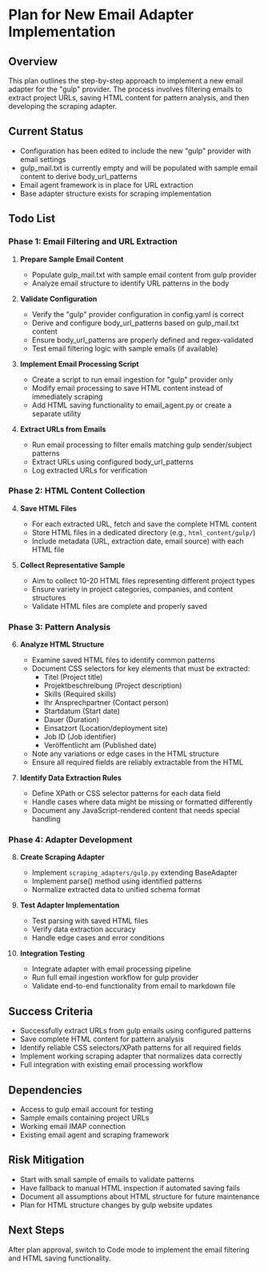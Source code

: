 # Plan for New Email Adapter Implementation

## Overview
This plan outlines the step-by-step approach to implement a new email adapter for the "gulp" provider. The process involves filtering emails to extract project URLs, saving HTML content for pattern analysis, and then developing the scraping adapter.

## Current Status
- Configuration has been edited to include the new "gulp" provider with email settings
- gulp_mail.txt is currently empty and will be populated with sample email content to derive body_url_patterns
- Email agent framework is in place for URL extraction
- Base adapter structure exists for scraping implementation

## Todo List

### Phase 1: Email Filtering and URL Extraction
1. **Prepare Sample Email Content**
   - Populate gulp_mail.txt with sample email content from gulp provider
   - Analyze email structure to identify URL patterns in the body

2. **Validate Configuration**
   - Verify the "gulp" provider configuration in config.yaml is correct
   - Derive and configure body_url_patterns based on gulp_mail.txt content
   - Ensure body_url_patterns are properly defined and regex-validated
   - Test email filtering logic with sample emails (if available)

2. **Implement Email Processing Script**
   - Create a script to run email ingestion for "gulp" provider only
   - Modify email processing to save HTML content instead of immediately scraping
   - Add HTML saving functionality to email_agent.py or create a separate utility

3. **Extract URLs from Emails**
   - Run email processing to filter emails matching gulp sender/subject patterns
   - Extract URLs using configured body_url_patterns
   - Log extracted URLs for verification

### Phase 2: HTML Content Collection
4. **Save HTML Files**
   - For each extracted URL, fetch and save the complete HTML content
   - Store HTML files in a dedicated directory (e.g., `html_content/gulp/`)
   - Include metadata (URL, extraction date, email source) with each HTML file

5. **Collect Representative Sample**
   - Aim to collect 10-20 HTML files representing different project types
   - Ensure variety in project categories, companies, and content structures
   - Validate HTML files are complete and properly saved

### Phase 3: Pattern Analysis
6. **Analyze HTML Structure**
   - Examine saved HTML files to identify common patterns
   - Document CSS selectors for key elements that must be extracted:
     - Titel (Project title)
     - Projektbeschreibung (Project description)
     - Skills (Required skills)
     - Ihr Ansprechpartner (Contact person)
     - Startdatum (Start date)
     - Dauer (Duration)
     - Einsatzort (Location/deployment site)
     - Job ID (Job identifier)
     - Veröffentlicht am (Published date)
   - Note any variations or edge cases in the HTML structure
   - Ensure all required fields are reliably extractable from the HTML

7. **Identify Data Extraction Rules**
   - Define XPath or CSS selector patterns for each data field
   - Handle cases where data might be missing or formatted differently
   - Document any JavaScript-rendered content that needs special handling

### Phase 4: Adapter Development
8. **Create Scraping Adapter**
   - Implement `scraping_adapters/gulp.py` extending BaseAdapter
   - Implement parse() method using identified patterns
   - Normalize extracted data to unified schema format

9. **Test Adapter Implementation**
   - Test parsing with saved HTML files
   - Verify data extraction accuracy
   - Handle edge cases and error conditions

10. **Integration Testing**
    - Integrate adapter with email processing pipeline
    - Run full email ingestion workflow for gulp provider
    - Validate end-to-end functionality from email to markdown file

## Success Criteria
- Successfully extract URLs from gulp emails using configured patterns
- Save complete HTML content for pattern analysis
- Identify reliable CSS selectors/XPath patterns for all required fields
- Implement working scraping adapter that normalizes data correctly
- Full integration with existing email processing workflow

## Dependencies
- Access to gulp email account for testing
- Sample emails containing project URLs
- Working email IMAP connection
- Existing email agent and scraping framework

## Risk Mitigation
- Start with small sample of emails to validate patterns
- Have fallback to manual HTML inspection if automated saving fails
- Document all assumptions about HTML structure for future maintenance
- Plan for HTML structure changes by gulp website updates

## Next Steps
After plan approval, switch to Code mode to implement the email filtering and HTML saving functionality.